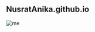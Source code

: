 ## NusratAnika.github.io
![me](https://user-images.githubusercontent.com/38272040/49679389-9477b180-fa50-11e8-9bdd-ba5109fbc172.jpg)
